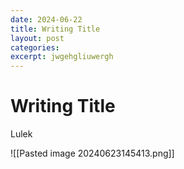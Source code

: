 ```yaml
---
date: 2024-06-22
title: Writing Title
layout: post
categories: 
excerpt: jwgehgliuwergh
---
```

# Writing Title

Lulek

![[Pasted image 20240623145413.png]]